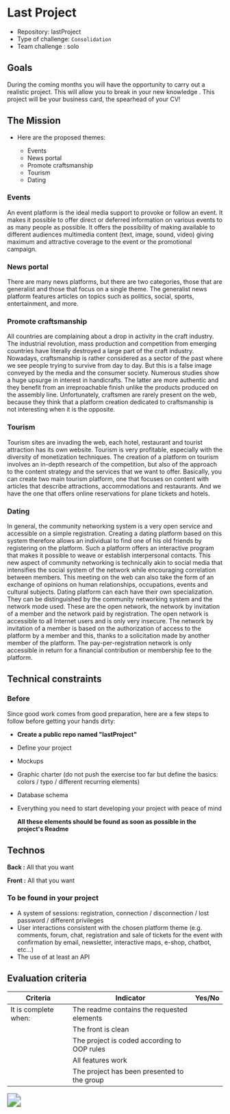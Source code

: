 # Last Project



- Repository: lastProject
- Type of challenge:  `Consolidation`
- Team challenge :  solo 



## Goals

During the coming months you will have the opportunity to carry out a realistic project. This will allow you to break in your new knowledge . This project will be your business card, the spearhead of your CV!



## The Mission

- Here are the proposed themes:

  - Events
  - News portal
  - Promote craftsmanship
  - Tourism 
  - Dating 



### Events

An event platform is the ideal media support to provoke or follow an event. It makes it possible to offer direct or deferred information on various events to as many people as possible. It offers the possibility of making available to different audiences multimedia content (text, image, sound, video) giving maximum and attractive coverage to the event or the promotional campaign.



### News portal

There are many news platforms, but there are two categories, those that are generalist and those that focus on a single theme. The generalist news platform features articles on topics such as politics, social, sports, entertainment, and more.



### Promote craftsmanship

All countries are complaining about a drop in activity in the craft industry. The industrial revolution, mass production and competition from emerging countries have literally destroyed a large part of the craft industry. Nowadays, craftsmanship is rather considered as a sector of the past where we see people trying to survive from day to day. But this is a false image conveyed by the media and the consumer society. Numerous studies show a huge upsurge in interest in handicrafts. The latter are more authentic and they benefit from an irreproachable finish unlike the products produced on the assembly line. Unfortunately, craftsmen are rarely present on the web, because they think that a platform creation dedicated to craftsmanship is not interesting when it is the opposite.



### Tourism 

Tourism sites are invading the web, each hotel, restaurant and tourist attraction has its own website. Tourism is very profitable, especially with the diversity of monetization techniques. The creation of a platform on tourism involves an in-depth research of the competition, but also of the approach to the content strategy and the services that we want to offer. Basically, you can create two main tourism platform, one that focuses on content with articles that describe attractions, accommodations and restaurants. And we have the one that offers online reservations for plane tickets and hotels.



### Dating 

In general, the community networking system is a very open service and accessible on a simple registration. Creating a dating platform based on this system therefore allows an individual to find one of his old friends by registering on the platform. Such a platform offers an interactive program that makes it possible to weave or establish interpersonal contacts. This new aspect of community networking is technically akin to social media that intensifies the social system of the network while encouraging correlation between members. This meeting on the web can also take the form of an exchange of opinions on human relationships, occupations, events and cultural subjects. Dating platform can each have their own specialization. They can be distinguished by the community networking system and the network mode used. These are the open network, the network by invitation of a member and the network paid by registration. The open network is accessible to all Internet users and is only very insecure. The network by invitation of a member is based on the authorization of access to the platform by a member and this, thanks to a solicitation made by another member of the platform. The pay-per-registration network is only accessible in return for a financial contribution or membership fee to the platform.



## Technical constraints

### Before

Since good work comes from good preparation, here are a few steps to follow before getting your hands dirty:

- **Create a public repo named "lastProject"**

- Define your project

- Mockups

- Graphic charter (do not push the exercise too far but define the basics: colors / typo / different recurring elements)

- Database schema

- Everything you need to start developing your project with peace of mind

  

  **All these elements should be found as soon as possible in the project's Readme**

  

## Technos

**Back :** All that you want

**Front :** All that you want



### To be found in your project

- A system of sessions: registration, connection / disconnection / lost password / different privileges
- User interactions consistent with the chosen platform theme (e.g. comments, forum, chat, registration and sale of tickets for the event with confirmation by email, newsletter, interactive maps, e-shop, chatbot, etc...)
- The use of at least an API



## Evaluation criteria
| Criteria             | Indicator                                   | Yes/No |
| -------------------- | ------------------------------------------- | ------ |
| It is complete when: | The readme contains the requested elements  |        |
|                      | The front is clean                          |        |
|                      | The project is coded according to OOP rules |        |
|                      | All features work                           |        |
|                      | The project has been presented to the group |        |



<img src="https://media.giphy.com/media/obQ0Q8dav3L5S/giphy.gif" style="zoom:200%;" />